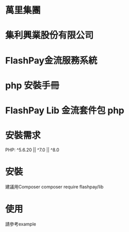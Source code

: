 
# 萬里集團

# 集利興業股份有限公司

# FlashPay金流服務系統

# php 安裝手冊


# FlashPay Lib 金流套件包 php

# 安裝需求
PHP: ^5.6.20 || ^7.0 || ^8.0

# 安裝
 建議用Composer 
 composer require flashpay/lib 

# 使用
請參考example